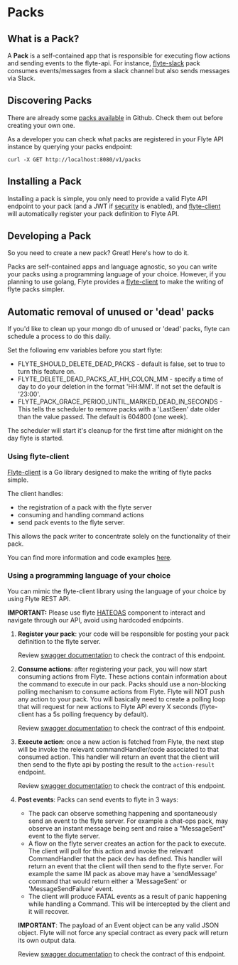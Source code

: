 # Packs

## What is a Pack?

A **Pack** is a self-contained app that is responsible for executing flow actions and sending events to the flyte-api. 
For instance, [flyte-slack](https://github.com/ExpediaGroup/flyte-slack) pack consumes events/messages from a slack channel but also sends messages via Slack. 

## Discovering Packs

There are already some [packs available](https://github.com/ExpediaGroup?utf8=%E2%9C%93&q=flyte+pack&type=&language=) in Github. Check them out before creating your own one.

As a developer you can check what packs are registered in your Flyte API instance by querying your packs endpoint:

    curl -X GET http://localhost:8080/v1/packs    

## Installing a Pack

Installing a pack is simple, you only need to provide a valid Flyte API endpoint to your pack (and a JWT if [security](security/security.md) is enabled), and [flyte-client](https://github.com/ExpediaGroup/flyte-client) will automatically register your pack definition to Flyte API.

## Developing a Pack

So you need to create a new pack? Great! Here's how to do it.

Packs are self-contained apps and language agnostic, so you can write your packs using a programming language of your choice.
However, if you planning to use golang, Flyte provides a [flyte-client](https://github.com/ExpediaGroup/flyte-client) to make the writing of flyte packs simpler.

## Automatic removal of unused or 'dead' packs

If you'd like to clean up your mongo db of unused or 'dead' packs, flyte can schedule a process to do this daily.

Set the following env variables before you start flyte:

  - FLYTE_SHOULD_DELETE_DEAD_PACKS - default is false, set to true to turn this feature on.
  - FLYTE_DELETE_DEAD_PACKS_AT_HH_COLON_MM - specify a time of day to do your deletion in the format 'HH:MM'. If not set the default is '23:00'.
  - FLYTE_PACK_GRACE_PERIOD_UNTIL_MARKED_DEAD_IN_SECONDS - This tells the scheduler to remove packs with a 'LastSeen' date older than the value passed. The default is 604800 (one week).
  
The scheduler will start it's cleanup for the first time after midnight on the day flyte is started.


### Using flyte-client

[Flyte-client](https://github.com/ExpediaGroup/flyte-client) is a Go library designed to make the writing of flyte packs simple. 

The client handles: 

- the registration of a pack with the flyte server
- consuming and handling command actions
- send pack events to the flyte server. 

This allows the pack writer to concentrate solely on the functionality of their pack.

You can find more information and code examples [here](https://github.com/ExpediaGroup/flyte-client).


### Using a programming language of your choice

You can mimic the flyte-client library using the language of your choice by using Flyte REST API.

**IMPORTANT:** Please use flyte [HATEOAS](https://en.wikipedia.org/wiki/HATEOAS) component to interact and navigate through our API, avoid using hardcoded endpoints.

1. **Register your pack**: your code will be responsible for posting your pack definition to the flyte server. 

    Review [swagger documentation](http://localhost:8080/swagger#!/pack/registerPack) to check the contract of this endpoint.
    
1. **Consume actions**: after registering your pack, you will now start consuming actions from Flyte. These actions contain information about the command to execute in our pack. 
Packs should use a non-blocking polling mechanism to consume actions from Flyte. Flyte will NOT push any action to your pack. You will basically need to create a polling loop that will request for new actions to Flyte API every X seconds (flyte-client has a 5s polling frequency by default). 
 
    Review [swagger documentation](http://localhost:8080/swagger#!/action/takeAction) to check the contract of this endpoint.

1. **Execute action**: once a new action is fetched from Flyte, the next step will be invoke the relevant commandHandler/code associated to that consumed action. This handler will return an event that the client will then send to the flyte api by posting the result to the `action-result` endpoint. 

    Review [swagger documentation](http://localhost:8080/swagger#!/action/actionResult) to check the contract of this endpoint.

1. **Post events**: Packs can send events to flyte in 3 ways:
                    
    - The pack can observe something happening and spontaneously send an event to the flyte server. For example a chat-ops pack, may observe an instant message being sent and raise a "MessageSent" event to the flyte server.
    - A flow on the flyte server creates an action for the pack to execute. The client will poll for this action and invoke the relevant CommandHandler that the pack dev has defined. This handler will return an event that the client will then send to the flyte server. For example the same IM pack as above may have a 'sendMessage' command that would return either a 'MessageSent' or 'MessageSendFailure' event.
    - The client will produce FATAL events as a result of panic happening while handling a Command. This will be intercepted by the client and it will recover.
                    
    **IMPORTANT**: The payload of an Event object can be any valid JSON object. Flyte will not force any special contract as every pack will return its own output data.  
    
    Review [swagger documentation](http://localhost:8080/swagger#!/event/event) to check the contract of this endpoint.
